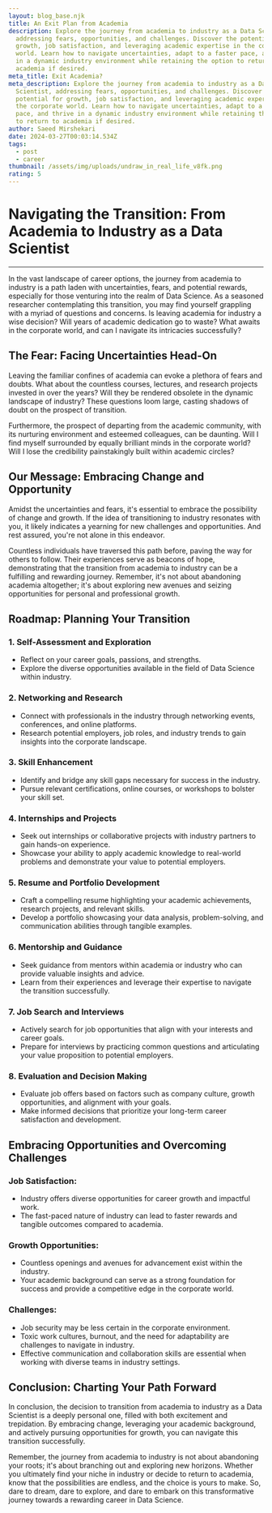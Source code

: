 ```yaml
---
layout: blog_base.njk
title: An Exit Plan from Academia
description: Explore the journey from academia to industry as a Data Scientist,
  addressing fears, opportunities, and challenges. Discover the potential for
  growth, job satisfaction, and leveraging academic expertise in the corporate
  world. Learn how to navigate uncertainties, adapt to a faster pace, and thrive
  in a dynamic industry environment while retaining the option to return to
  academia if desired.
meta_title: Exit Academia?
meta_description: Explore the journey from academia to industry as a Data
  Scientist, addressing fears, opportunities, and challenges. Discover the
  potential for growth, job satisfaction, and leveraging academic expertise in
  the corporate world. Learn how to navigate uncertainties, adapt to a faster
  pace, and thrive in a dynamic industry environment while retaining the option
  to return to academia if desired.
author: Saeed Mirshekari
date: 2024-03-27T00:03:14.534Z
tags:
  - post
  - career
thumbnail: /assets/img/uploads/undraw_in_real_life_v8fk.png
rating: 5
---
```

# Navigating the Transition: From Academia to Industry as a Data Scientist

---

In the vast landscape of career options, the journey from academia to industry is a path laden with uncertainties, fears, and potential rewards, especially for those venturing into the realm of Data Science. As a seasoned researcher contemplating this transition, you may find yourself grappling with a myriad of questions and concerns. Is leaving academia for industry a wise decision? Will years of academic dedication go to waste? What awaits in the corporate world, and can I navigate its intricacies successfully?

## The Fear: Facing Uncertainties Head-On

Leaving the familiar confines of academia can evoke a plethora of fears and doubts. What about the countless courses, lectures, and research projects invested in over the years? Will they be rendered obsolete in the dynamic landscape of industry? These questions loom large, casting shadows of doubt on the prospect of transition.

Furthermore, the prospect of departing from the academic community, with its nurturing environment and esteemed colleagues, can be daunting. Will I find myself surrounded by equally brilliant minds in the corporate world? Will I lose the credibility painstakingly built within academic circles?

## Our Message: Embracing Change and Opportunity

Amidst the uncertainties and fears, it's essential to embrace the possibility of change and growth. If the idea of transitioning to industry resonates with you, it likely indicates a yearning for new challenges and opportunities. And rest assured, you're not alone in this endeavor.

Countless individuals have traversed this path before, paving the way for others to follow. Their experiences serve as beacons of hope, demonstrating that the transition from academia to industry can be a fulfilling and rewarding journey. Remember, it's not about abandoning academia altogether; it's about exploring new avenues and seizing opportunities for personal and professional growth.

## Roadmap: Planning Your Transition

### 1. **Self-Assessment and Exploration**
   - Reflect on your career goals, passions, and strengths.
   - Explore the diverse opportunities available in the field of Data Science within industry.

### 2. **Networking and Research**
   - Connect with professionals in the industry through networking events, conferences, and online platforms.
   - Research potential employers, job roles, and industry trends to gain insights into the corporate landscape.

### 3. **Skill Enhancement**
   - Identify and bridge any skill gaps necessary for success in the industry.
   - Pursue relevant certifications, online courses, or workshops to bolster your skill set.

### 4. **Internships and Projects**
   - Seek out internships or collaborative projects with industry partners to gain hands-on experience.
   - Showcase your ability to apply academic knowledge to real-world problems and demonstrate your value to potential employers.

### 5. **Resume and Portfolio Development**
   - Craft a compelling resume highlighting your academic achievements, research projects, and relevant skills.
   - Develop a portfolio showcasing your data analysis, problem-solving, and communication abilities through tangible examples.

### 6. **Mentorship and Guidance**
   - Seek guidance from mentors within academia or industry who can provide valuable insights and advice.
   - Learn from their experiences and leverage their expertise to navigate the transition successfully.

### 7. **Job Search and Interviews**
   - Actively search for job opportunities that align with your interests and career goals.
   - Prepare for interviews by practicing common questions and articulating your value proposition to potential employers.

### 8. **Evaluation and Decision Making**
   - Evaluate job offers based on factors such as company culture, growth opportunities, and alignment with your goals.
   - Make informed decisions that prioritize your long-term career satisfaction and development.

## Embracing Opportunities and Overcoming Challenges

### Job Satisfaction:
   - Industry offers diverse opportunities for career growth and impactful work.
   - The fast-paced nature of industry can lead to faster rewards and tangible outcomes compared to academia.

### Growth Opportunities:
   - Countless openings and avenues for advancement exist within the industry.
   - Your academic background can serve as a strong foundation for success and provide a competitive edge in the corporate world.

### Challenges:
   - Job security may be less certain in the corporate environment.
   - Toxic work cultures, burnout, and the need for adaptability are challenges to navigate in industry.
   - Effective communication and collaboration skills are essential when working with diverse teams in industry settings.

## Conclusion: Charting Your Path Forward

In conclusion, the decision to transition from academia to industry as a Data Scientist is a deeply personal one, filled with both excitement and trepidation. By embracing change, leveraging your academic background, and actively pursuing opportunities for growth, you can navigate this transition successfully.

Remember, the journey from academia to industry is not about abandoning your roots; it's about branching out and exploring new horizons. Whether you ultimately find your niche in industry or decide to return to academia, know that the possibilities are endless, and the choice is yours to make. So, dare to dream, dare to explore, and dare to embark on this transformative journey towards a rewarding career in Data Science.